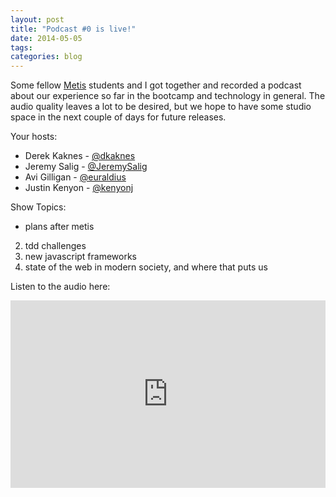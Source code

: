 ```yaml
---
layout: post
title: "Podcast #0 is live!"
date: 2014-05-05
tags:
categories: blog
---
```



Some fellow [Metis](http://thisismetis.com) students and I got together and recorded a podcast about our experience so far in the bootcamp and technology in general. The audio quality leaves a lot to be desired, but we hope to have some studio space in the next couple of days for future releases.

Your hosts:

- Derek Kaknes - [@dkaknes](http://twitter.com/dkaknes)
- Jeremy Salig - [@JeremySalig](http://twitter.com/jeremysalig)
- Avi Gilligan - [@euraldius](http://twitter.com/euraldius)
- Justin Kenyon - [@kenyonj](http://twitter.com/kenyonj)

Show Topics:

- plans after metis
2. tdd challenges
3. new javascript frameworks
4. state of the web in modern society, and where that puts us

Listen to the audio here:
<iframe width="100%" height="300" scrolling="no" frameborder="no" src="https://w.soundcloud.com/player/?url=https%3A//api.soundcloud.com/tracks/148041642&amp;auto_play=false&amp;hide_related=false&amp;visual=true"></iframe>
